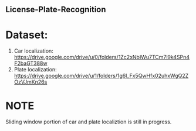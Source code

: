 ## License-Plate-Recognition

# Dataset:
1. Car localization: https://drive.google.com/drive/u/0/folders/1Zc2xNbIWu7TCm7l9k4SPn4F2baGT388w
2. Plate localization: https://drive.google.com/drive/u/1/folders/1g6l_Fx5QwHfx02uhxWgQ2ZOzVJmKn26s

# NOTE
Sliding window portion of car and plate localiztion is still in progress.
